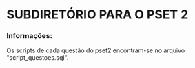 # SUBDIRETÓRIO PARA O PSET 2

### Informações:

Os scripts de cada questão do pset2 encontram-se no arquivo "script_questoes.sql".
